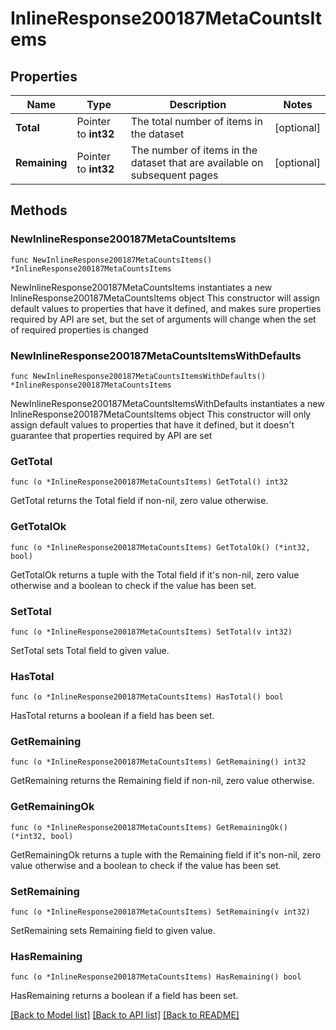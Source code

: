 # InlineResponse200187MetaCountsItems

## Properties

Name | Type | Description | Notes
------------ | ------------- | ------------- | -------------
**Total** | Pointer to **int32** | The total number of items in the dataset | [optional] 
**Remaining** | Pointer to **int32** | The number of items in the dataset that are available on subsequent pages | [optional] 

## Methods

### NewInlineResponse200187MetaCountsItems

`func NewInlineResponse200187MetaCountsItems() *InlineResponse200187MetaCountsItems`

NewInlineResponse200187MetaCountsItems instantiates a new InlineResponse200187MetaCountsItems object
This constructor will assign default values to properties that have it defined,
and makes sure properties required by API are set, but the set of arguments
will change when the set of required properties is changed

### NewInlineResponse200187MetaCountsItemsWithDefaults

`func NewInlineResponse200187MetaCountsItemsWithDefaults() *InlineResponse200187MetaCountsItems`

NewInlineResponse200187MetaCountsItemsWithDefaults instantiates a new InlineResponse200187MetaCountsItems object
This constructor will only assign default values to properties that have it defined,
but it doesn't guarantee that properties required by API are set

### GetTotal

`func (o *InlineResponse200187MetaCountsItems) GetTotal() int32`

GetTotal returns the Total field if non-nil, zero value otherwise.

### GetTotalOk

`func (o *InlineResponse200187MetaCountsItems) GetTotalOk() (*int32, bool)`

GetTotalOk returns a tuple with the Total field if it's non-nil, zero value otherwise
and a boolean to check if the value has been set.

### SetTotal

`func (o *InlineResponse200187MetaCountsItems) SetTotal(v int32)`

SetTotal sets Total field to given value.

### HasTotal

`func (o *InlineResponse200187MetaCountsItems) HasTotal() bool`

HasTotal returns a boolean if a field has been set.

### GetRemaining

`func (o *InlineResponse200187MetaCountsItems) GetRemaining() int32`

GetRemaining returns the Remaining field if non-nil, zero value otherwise.

### GetRemainingOk

`func (o *InlineResponse200187MetaCountsItems) GetRemainingOk() (*int32, bool)`

GetRemainingOk returns a tuple with the Remaining field if it's non-nil, zero value otherwise
and a boolean to check if the value has been set.

### SetRemaining

`func (o *InlineResponse200187MetaCountsItems) SetRemaining(v int32)`

SetRemaining sets Remaining field to given value.

### HasRemaining

`func (o *InlineResponse200187MetaCountsItems) HasRemaining() bool`

HasRemaining returns a boolean if a field has been set.


[[Back to Model list]](../README.md#documentation-for-models) [[Back to API list]](../README.md#documentation-for-api-endpoints) [[Back to README]](../README.md)


